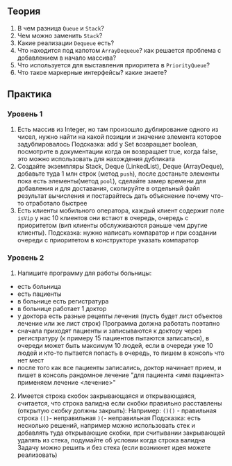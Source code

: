 ## Теория
1. В чем разница `Queue` и `Stack`?
2. Чем можно заменить `Stack`?
3. Какие реализации `Dequeue` есть?
4. Что находится под капотом `ArrayDequeue`? как решается проблема с добавлением в начало массива?
5. Что используется для выставления приоритета в `PriorityQueue`?
6. Что такое маркерные интерфейсы? какие знаете?
## Практика
### Уровень 1

1. Есть массив из Integer, но там произошло дублирование одного из чисел, нужно найти на какой позиции и значение элемента которое задублировалось
Подсказка: add у Set возвращает boolean, посмотрите в документации когда он возвращает true, когда false, это можно использовать для нахождения дубликата 
2. Создайте экземпляры Stack, Deque (LinkedList), Deque (ArrayDeque), добавьте туда 1 млн строк (метод `push`), после достаньте элементы пока есть элементы(метод `pool`), сделайте замер времени для добавления и для доставания, скопируйте в отдельный файл результат вычисления и постарайтесь дать объяснение почему что-то отработало быстрее 
3. Есть клиенты мобильного оператора, каждый клиент содержит поле `isVip` у нас 10 клиентов они встают в очередь, очередь с приоритетом (вип клиенты обслуживаются раньше чем другие клиенты). Подсказка: нужно написать компаратор и при создании очереди с приоритетом в конструкторе указать компаратор
### Уровень 2
1. Напишите программу для работы больницы:
- есть больница
- есть пациенты
- в больнице есть регистратура
- в больнице работает 1 доктор 
- у доктора есть разные рецепты лечения (пусть будет лист объектов лечение или же лист строк)
Программа должна работать поэтапно
- сначала приходят пациенты и записываются к доктору через регистратуру (к примеру 15 пациентов пытаются записаться), в очереди может быть максимум 10 людей, если в очереди уже 10 людей и кто-то пытается попасть в очередь, то пишем в консоль что нет мест
- после того как все пациенты записались, доктор начинает прием, и пишет в консоль рандомное лечение "для пациента <имя пациента> применяем лечение <лечение>"
2. Имеется строка скобок закрывающаяся и открывающаяся, считается, что строка валидна если скобки правильно расставлены 
(открытую скобку должны закрыть):
Например:
`()()` - правильная строка
`(()`- неправильная
`)(`- неправильная
Подсказка: есть несколько решений, например можно использовать стек и добавлять туда открывающие скобки, при считывании закрывающей удалять из стека, подумайте об условии когда строка валидна
Задачу можно решить и без стека (если возникнет идея можете реализовать)